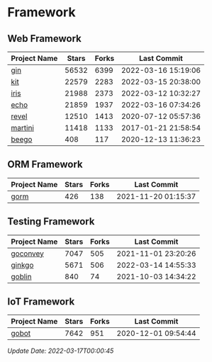 # Framework

## Web Framework
| Project Name | Stars | Forks | Last Commit |
| ------------ | ----- | ----- | ----------- |
| [gin](https://github.com/gin-gonic/gin) | 56532 | 6399 | 2022-03-16 15:19:06 |
| [kit](https://github.com/go-kit/kit) | 22579 | 2283 | 2022-03-15 20:38:00 |
| [iris](https://github.com/kataras/iris) | 21988 | 2373 | 2022-03-12 10:32:27 |
| [echo](https://github.com/labstack/echo) | 21859 | 1937 | 2022-03-16 07:34:26 |
| [revel](https://github.com/revel/revel) | 12510 | 1413 | 2020-07-12 05:57:36 |
| [martini](https://github.com/go-martini/martini) | 11418 | 1133 | 2017-01-21 21:58:54 |
| [beego](https://github.com/astaxie/beego) | 408 | 117 | 2020-12-13 11:36:23 |

## ORM Framework
| Project Name | Stars | Forks | Last Commit |
| ------------ | ----- | ----- | ----------- |
| [gorm](https://github.com/jinzhu/gorm) | 426 | 138 | 2021-11-20 01:15:37 |

## Testing Framework
| Project Name | Stars | Forks | Last Commit |
| ------------ | ----- | ----- | ----------- |
| [goconvey](https://github.com/smartystreets/goconvey) | 7047 | 505 | 2021-11-01 23:20:26 |
| [ginkgo](https://github.com/onsi/ginkgo) | 5671 | 506 | 2022-03-14 14:55:33 |
| [goblin](https://github.com/franela/goblin) | 840 | 74 | 2021-10-03 14:34:22 |

## IoT Framework
| Project Name | Stars | Forks | Last Commit |
| ------------ | ----- | ----- | ----------- |
| [gobot](https://github.com/hybridgroup/gobot) | 7642 | 951 | 2020-12-01 09:54:44 |

*Update Date: 2022-03-17T00:00:45*